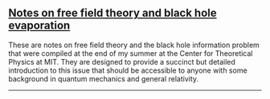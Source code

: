 [Notes on free field theory and black hole evaporation](cmlevy.github.io/files/BlackHoleNotes.pdf)
---
These are notes on free field theory and the black hole information problem that were compiled at the end of my summer at the Center for Theoretical Physics at MIT. They are designed to provide a succinct but detailed introduction to this issue that should be accessible to anyone with some background in quantum mechanics and general relativity.


---


